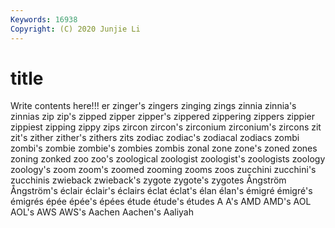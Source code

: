 ```yaml
---
Keywords: 16938
Copyright: (C) 2020 Junjie Li
---
```


# title

Write contents here!!!
er 
zinger's 
zingers 
zinging 
zings
zinnia 
zinnia's 
zinnias 
zip 
zip's 
zipped 
zipper 
zipper's 
zippered 
zippering
zippers 
zippier 
zippiest 
zipping 
zippy 
zips 
zircon 
zircon's 
zirconium 
zirconium's
zircons 
zit 
zit's 
zither 
zither's 
zithers 
zits 
zodiac 
zodiac's 
zodiacal
zodiacs 
zombi 
zombi's 
zombie 
zombie's 
zombies 
zombis 
zonal 
zone 
zone's
zoned 
zones 
zoning 
zonked 
zoo 
zoo's 
zoological 
zoologist 
zoologist's 
zoologists
zoology 
zoology's 
zoom 
zoom's 
zoomed 
zooming 
zooms 
zoos 
zucchini 
zucchini's
zucchinis 
zwieback 
zwieback's 
zygote 
zygote's 
zygotes 
Ångström 
Ångström's 
éclair 
éclair's
éclairs 
éclat 
éclat's 
élan 
élan's 
émigré 
émigré's 
émigrés 
épée 
épée's
épées 
étude 
étude's 
études 
A 
A's 
AMD 
AMD's 
AOL 
AOL's
AWS 
AWS's 
Aachen 
Aachen's 
Aaliyah 
